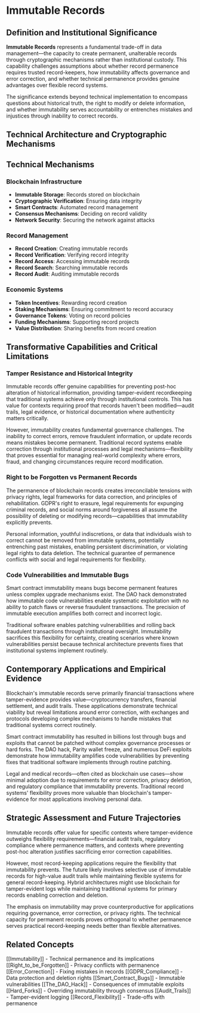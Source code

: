 # Immutable Records

## Definition and Institutional Significance

**Immutable Records** represents a fundamental trade-off in data management—the capacity to create permanent, unalterable records through cryptographic mechanisms rather than institutional custody. This capability challenges assumptions about whether record permanence requires trusted record-keepers, how immutability affects governance and error correction, and whether technical permanence provides genuine advantages over flexible record systems.

The significance extends beyond technical implementation to encompass questions about historical truth, the right to modify or delete information, and whether immutability serves accountability or entrenches mistakes and injustices through inability to correct records.

## Technical Architecture and Cryptographic Mechanisms

## Technical Mechanisms

### Blockchain Infrastructure
- **Immutable Storage**: Records stored on blockchain
- **Cryptographic Verification**: Ensuring data integrity
- **Smart Contracts**: Automated record management
- **Consensus Mechanisms**: Deciding on record validity
- **Network Security**: Securing the network against attacks

### Record Management
- **Record Creation**: Creating immutable records
- **Record Verification**: Verifying record integrity
- **Record Access**: Accessing immutable records
- **Record Search**: Searching immutable records
- **Record Audit**: Auditing immutable records

### Economic Systems
- **Token Incentives**: Rewarding record creation
- **Staking Mechanisms**: Ensuring commitment to record accuracy
- **Governance Tokens**: Voting on record policies
- **Funding Mechanisms**: Supporting record projects
- **Value Distribution**: Sharing benefits from record creation

## Transformative Capabilities and Critical Limitations

### Tamper Resistance and Historical Integrity

Immutable records offer genuine capabilities for preventing post-hoc alteration of historical information, providing tamper-evident recordkeeping that traditional systems achieve only through institutional controls. This has value for contexts requiring proof that records haven't been modified—audit trails, legal evidence, or historical documentation where authenticity matters critically.

However, immutability creates fundamental governance challenges. The inability to correct errors, remove fraudulent information, or update records means mistakes become permanent. Traditional record systems enable correction through institutional processes and legal mechanisms—flexibility that proves essential for managing real-world complexity where errors, fraud, and changing circumstances require record modification.

### Right to be Forgotten vs Permanent Records

The permanence of blockchain records creates irreconcilable tensions with privacy rights, legal frameworks for data correction, and principles of rehabilitation. GDPR's right to erasure, legal requirements for expunging criminal records, and social norms around forgiveness all assume the possibility of deleting or modifying records—capabilities that immutability explicitly prevents.

Personal information, youthful indiscretions, or data that individuals wish to correct cannot be removed from immutable systems, potentially entrenching past mistakes, enabling persistent discrimination, or violating legal rights to data deletion. The technical guarantee of permanence conflicts with social and legal requirements for flexibility.

### Code Vulnerabilities and Immutable Bugs

Smart contract immutability means bugs become permanent features unless complex upgrade mechanisms exist. The DAO hack demonstrated how immutable code vulnerabilities enable systematic exploitation with no ability to patch flaws or reverse fraudulent transactions. The precision of immutable execution amplifies both correct and incorrect logic.

Traditional software enables patching vulnerabilities and rolling back fraudulent transactions through institutional oversight. Immutability sacrifices this flexibility for certainty, creating scenarios where known vulnerabilities persist because technical architecture prevents fixes that institutional systems implement routinely.

## Contemporary Applications and Empirical Evidence

Blockchain's immutable records serve primarily financial transactions where tamper-evidence provides value—cryptocurrency transfers, financial settlement, and audit trails. These applications demonstrate technical viability but reveal limitations around error correction, with exchanges and protocols developing complex mechanisms to handle mistakes that traditional systems correct routinely.

Smart contract immutability has resulted in billions lost through bugs and exploits that cannot be patched without complex governance processes or hard forks. The DAO hack, Parity wallet freeze, and numerous DeFi exploits demonstrate how immutability amplifies code vulnerabilities by preventing fixes that traditional software implements through routine patching.

Legal and medical records—often cited as blockchain use cases—show minimal adoption due to requirements for error correction, privacy deletion, and regulatory compliance that immutability prevents. Traditional record systems' flexibility proves more valuable than blockchain's tamper-evidence for most applications involving personal data.

## Strategic Assessment and Future Trajectories

Immutable records offer value for specific contexts where tamper-evidence outweighs flexibility requirements—financial audit trails, regulatory compliance where permanence matters, and contexts where preventing post-hoc alteration justifies sacrificing error correction capabilities.

However, most record-keeping applications require the flexibility that immutability prevents. The future likely involves selective use of immutable records for high-value audit trails while maintaining flexible systems for general record-keeping. Hybrid architectures might use blockchain for tamper-evident logs while maintaining traditional systems for primary records enabling correction and deletion.

The emphasis on immutability may prove counterproductive for applications requiring governance, error correction, or privacy rights. The technical capacity for permanent records proves orthogonal to whether permanence serves practical record-keeping needs better than flexible alternatives.

## Related Concepts

[[Immutability]] - Technical permanence and its implications
[[Right_to_be_Forgotten]] - Privacy conflicts with permanence
[[Error_Correction]] - Fixing mistakes in records
[[GDPR_Compliance]] - Data protection and deletion rights
[[Smart_Contract_Bugs]] - Immutable vulnerabilities
[[The_DAO_Hack]] - Consequences of immutable exploits
[[Hard_Forks]] - Overriding immutability through consensus
[[Audit_Trails]] - Tamper-evident logging
[[Record_Flexibility]] - Trade-offs with permanence